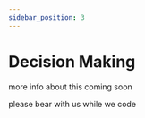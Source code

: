 ```yaml
---
sidebar_position: 3
---
```


# Decision Making 

more info about this coming soon

please bear with us while we code
